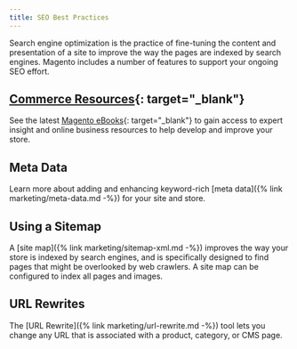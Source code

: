 ```yaml
---
title: SEO Best Practices
---
```


Search engine optimization is the practice of fine-tuning the content and presentation of a site to improve the way the pages are indexed by search engines. Magento includes a number of features to support your ongoing SEO effort.

## [Commerce Resources][2]{: target="_blank"}

See the latest [Magento eBooks][1]{: target="_blank"} to gain access to expert insight and online business resources to help develop and improve your store.

## Meta Data

Learn more about adding and enhancing keyword-rich [meta data]({% link marketing/meta-data.md -%}) for your site and store.

## Using a Sitemap

A [site map]({% link marketing/sitemap-xml.md -%}) improves the way your store is indexed by search engines, and is specifically designed to find pages that might be overlooked by web crawlers. A site map can be configured to index all pages and images.

## URL Rewrites

The [URL Rewrite]({% link marketing/url-rewrite.md -%}) tool lets you change any URL that is associated with a product, category, or CMS page.

[1]: http://magento.com/resources/business
[2]: https://magento.com/resources
[3]: https://magento.com/resources?type=guide
